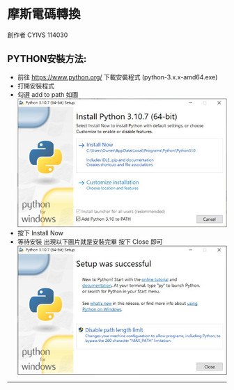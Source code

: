 # 摩斯電碼轉換 #
創作者 CYIVS 114030

## PYTHON安裝方法: ##
- 前往 https://www.python.org/ 下載安裝程式 (python-3.x.x-amd64.exe)
- 打開安裝程式
- 勾選 add to path 如圖  
![addtopath](https://github.com/XuanMingPY/Morse/blob/main/addtopath.jpg)  
- 按下 Install Now 
- 等待安裝 出現以下圖片就是安裝完畢 按下 Close 即可   
![install](https://github.com/XuanMingPY/Morse/blob/main/installsuccess.jpg)
---
